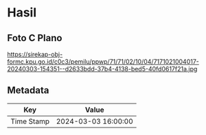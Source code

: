 # Hasil

## Foto C Plano

https://sirekap-obj-formc.kpu.go.id/c0c3/pemilu/ppwp/71/71/02/10/04/7171021004017-20240303-154351--d2633bdd-37b4-4138-bed5-40fd0617f21a.jpg


## Metadata

| Key        | Value               |
| ---------- | ------------------- |
| Time Stamp | 2024-03-03 16:00:00 |



